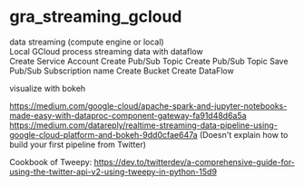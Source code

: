 # gra_streaming_gcloud

data streaming (compute engine or local)</br>
    Local
    GCloud
process streaming data with dataflow</br>
    Create Service Account
    Create Pub/Sub Topic
        Create Pub/Sub Topic
        Save Pub/Sub Subscription name
    Create Bucket
    Create DataFlow

visualize with bokeh</br>

https://medium.com/google-cloud/apache-spark-and-jupyter-notebooks-made-easy-with-dataproc-component-gateway-fa91d48d6a5a
https://medium.com/datareply/realtime-streaming-data-pipeline-using-google-cloud-platform-and-bokeh-9dd0cfae647a (Doesn't explain how to build your first pipeline from Twitter)

Cookbook of Tweepy: https://dev.to/twitterdev/a-comprehensive-guide-for-using-the-twitter-api-v2-using-tweepy-in-python-15d9
